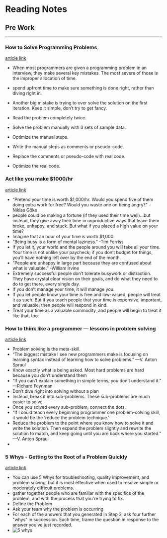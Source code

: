 # Reading Notes
## Pre Work
_____________________________________________________________________________________________________________________________________


### How to Solve Programming Problems
[article link](https://simpleprogrammer.com/solving-problems-breaking-it-down/)

- When most programmers are given a programming problem in an interview, they make several key mistakes.  The most severe of those is the improper allocation of time.
- spend upfront time to make sure something is done right, rather than diving right in.
- Another big mistake is trying to over solve the solution on the first iteration.  Keep it simple, don’t try to get fancy.

- Read the problem completely twice.
- Solve the problem manually with 3 sets of sample data.
- Optimize the manual steps.
- Write the manual steps as comments or pseudo-code.
- Replace the comments or pseudo-code with real code.
- Optimize the real code.

### Act like you make $1000/hr
[article link](https://medium.com/swlh/pretend-your-time-is-worth-1-000-hour-and-youll-become-100x-more-productive-f04628bb3e6d)

- “Pretend your time is worth $1,000/hr. Would you spend five of them doing extra work for free? Would you waste one on being angry?” -Niklas Göke
- people could be making a fortune (if they used their time well)…but instead, they give away their time in unproductive ways that leave them broke, unhappy, and stuck. But what if you placed a high value on your time?
- Imagine that an hour of your time is worth $1,000.
- “Being busy is a form of mental laziness.” -Tim Ferriss
- If you let it, your world and the people around you will take all your time. Your time is not unlike your paycheck; if you don’t budget for things, you’ll have nothing left over by the end of the month.
- “People are unhappy in large part because they are confused about what is valuable.” -William Irvine
- Extremely successful people don’t tolerate busywork or distraction. They have crystal clear vision on their goals, and do what they need to do to get there, every single day.
- If you don’t manage your time, it will manage you.
- If you let people know your time is free and low-valued, people will treat it as such.
But if you teach people that your time is expensive, important, and valuable, then people will respond in kind.
- Treat your time as a valuable commodity, and people will begin to treat it like that, too.

### How to think like a programmer — lessons in problem solving
[article link](https://www.freecodecamp.org/news/how-to-think-like-a-programmer-lessons-in-problem-solving-d1d8bf1de7d2/)

- Problem solving is the meta-skill.
- “The biggest mistake I see new programmers make is focusing on learning syntax instead of learning how to solve problems.” —V. Anton Spraul
- Know exactly what is being asked. Most hard problems are hard because you don’t understand them 
- “If you can’t explain something in simple terms, you don’t understand it.” —Richard Feynman
- Don’t dive right into solving without a plan 
- Instead, break it into sub-problems. These sub-problems are much easier to solve.
- Once you solved every sub-problem, connect the dots.
- “If I could teach every beginning programmer one problem-solving skill, it would be the ‘reduce the problem technique.’
- Reduce the problem to the point where you know how to solve it and write the solution. Then expand the problem slightly and rewrite the solution to match, and keep going until you are back where you started.” —V. Anton Spraul
- 


### 5 Whys - Getting to the Root of a Problem Quickly
[article link](https://www.mindtools.com/pages/article/newTMC_5W.htm)

- You can use 5 Whys for troubleshooting, quality improvement, and problem solving, but it is most effective when used to resolve simple or moderately difficult problems.
- gather together people who are familiar with the specifics of the problem, and with the process that you're trying to fix.
- Define the Problem
- Ask your team why the problem is occurring
- For each of the answers that you generated in Step 3, ask four further "whys" in succession. Each time, frame the question in response to the answer you've just recorded.
- ![5 whys](https://www.mindtools.com/media/Diagrams/5_Whys_Figure_1_Single_Lane.jpg)
